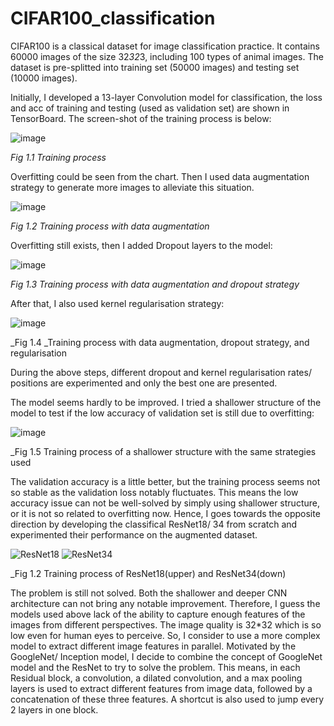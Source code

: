 # CIFAR100_classification
CIFAR100 is a classical dataset for image classification practice. It contains 60000 images of the size 32*32*3, including 100 types of animal images. The dataset is pre-splitted into training set (50000 images) and testing set (10000 images). 

Initially, I developed a 13-layer Convolution model for classification, the loss and acc of training and testing (used as validation set) are shown in TensorBoard. 
The screen-shot of the training process is below:

![image](https://user-images.githubusercontent.com/80739689/113241364-0b64a280-930b-11eb-8601-0d04c3f1d116.png)

_Fig 1.1 Training process_

Overfitting could be seen from the chart. Then I used data augmentation strategy to generate more images to alleviate this situation.

![image](https://user-images.githubusercontent.com/80739689/113241611-87f78100-930b-11eb-8c03-ec5e1a0e6a1d.png)

_Fig 1.2 Training process with data augmentation_

Overfitting still exists, then I added Dropout layers to the model:

![image](https://user-images.githubusercontent.com/80739689/113241792-ddcc2900-930b-11eb-9cc9-28c7656fcb44.png)

_Fig 1.3 Training process with data augmentation and dropout strategy_

After that, I also used kernel regularisation strategy:

![image](https://user-images.githubusercontent.com/80739689/113241883-153ad580-930c-11eb-877e-1f179cf41a0e.png)

_Fig 1.4 _Training process with data augmentation, dropout strategy, and regularisation

During the above steps, different dropout and kernel regularisation rates/ positions are experimented and only the best one are presented.

The model seems hardly to be improved. I tried a shallower structure of the model to test if the low accuracy of validation set is still due to overfitting:

![image](https://user-images.githubusercontent.com/80739689/113242441-7adb9180-930d-11eb-9ee9-b53f7cf521f2.png)

_Fig 1.5 Training process of a shallower structure with the same strategies used

The validation accuracy is a little better, but the training process seems not so stable as the validation loss notably fluctuates. This means the low accuracy issue can not be well-solved by simply using shallower structure, or it is not so related to overfitting now.
Hence, I goes towards the opposite direction by developing the classifical ResNet18/ 34 from scratch and experimented their performance on the augmented dataset.

![ResNet18](https://user-images.githubusercontent.com/80739689/113242232-f4bf4b00-930c-11eb-97e0-0a56c8220ae6.PNG)
![ResNet34](https://user-images.githubusercontent.com/80739689/113242263-09034800-930d-11eb-81f2-b72dcd7a6a58.PNG)

_Fig 1.2 Training process of ResNet18(upper) and ResNet34(down)

The problem is still not solved. Both the shallower and deeper CNN architecture can not bring any notable improvement. Therefore, I guess the models used above lack of the ability to capture enough features of the images from different perspectives. The image quality is 32*32 which is so low even for human eyes to perceive. So, I consider to use a more complex model to extract different image features in parallel. Motivated by the GoogleNet/ Inception model, I decide to combine the concept of GoogleNet model and the ResNet to try to solve the problem. This means, in each Residual block, a convolution, a dilated convolution, and a max pooling layers is used to extract different features from image data, followed by a concatenation of these three features. A shortcut is also used to jump every 2 layers in one block. 



